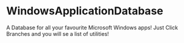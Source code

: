 # WindowsApplicationDatabase
A Database for all your favourite Microsoft Windows apps!
Just Click Branches and you will se a list of utilities!
